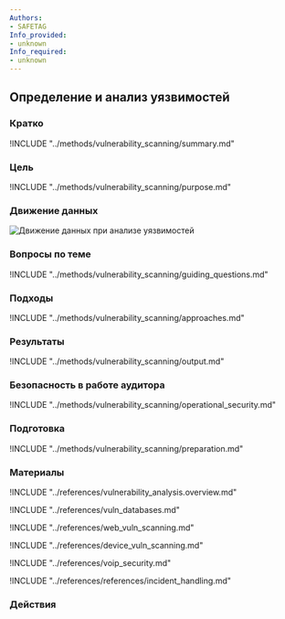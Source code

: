 ```yaml
---
Authors:
- SAFETAG
Info_provided:
- unknown
Info_required:
- unknown
---
```


## Определение и анализ уязвимостей

### Кратко
!INCLUDE "../methods/vulnerability_scanning/summary.md"

### Цель
!INCLUDE "../methods/vulnerability_scanning/purpose.md"

### Движение данных
![Движение данных при анализе уязвимостей](images/info_flows/vulnerability_scanning.svg)

### Вопросы по теме
!INCLUDE "../methods/vulnerability_scanning/guiding_questions.md"

### Подходы
!INCLUDE "../methods/vulnerability_scanning/approaches.md"

### Результаты
!INCLUDE "../methods/vulnerability_scanning/output.md"

### Безопасность в работе аудитора
!INCLUDE "../methods/vulnerability_scanning/operational_security.md"

### Подготовка
!INCLUDE "../methods/vulnerability_scanning/preparation.md"




### Материалы
<div class="greybox">
!INCLUDE "../references/vulnerability_analysis.overview.md"

!INCLUDE "../references/vuln_databases.md"

!INCLUDE "../references/web_vuln_scanning.md"

!INCLUDE "../references/device_vuln_scanning.md"

!INCLUDE "../references/voip_security.md"

!INCLUDE "../references/references/incident_handling.md"

<!-- !INCLUDE "../references/auto_vuln_assessment.md" -->

</div>

### Действия